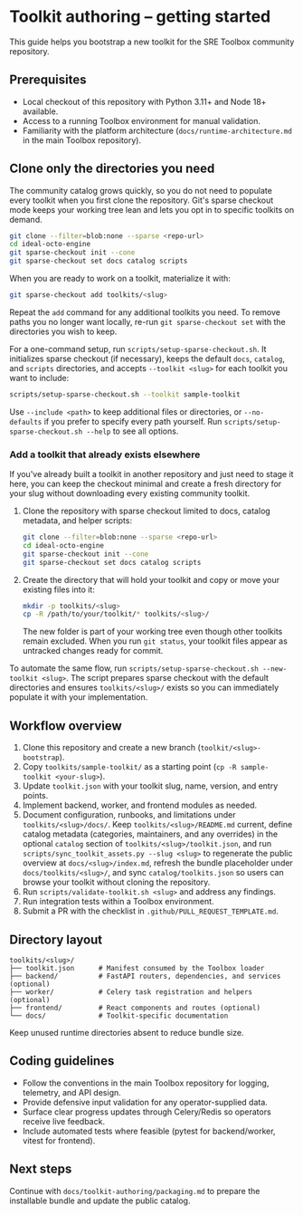 # Toolkit authoring – getting started

This guide helps you bootstrap a new toolkit for the SRE Toolbox community repository.

## Prerequisites

- Local checkout of this repository with Python 3.11+ and Node 18+ available.
- Access to a running Toolbox environment for manual validation.
- Familiarity with the platform architecture (`docs/runtime-architecture.md` in the main Toolbox repository).

## Clone only the directories you need

The community catalog grows quickly, so you do not need to populate every toolkit when you first clone the repository. Git's sparse checkout mode keeps your working tree lean and lets you opt in to specific toolkits on demand.

```bash
git clone --filter=blob:none --sparse <repo-url>
cd ideal-octo-engine
git sparse-checkout init --cone
git sparse-checkout set docs catalog scripts
```

When you are ready to work on a toolkit, materialize it with:

```bash
git sparse-checkout add toolkits/<slug>
```

Repeat the `add` command for any additional toolkits you need. To remove paths you no longer want locally, re-run `git sparse-checkout set` with the directories you wish to keep.

For a one-command setup, run `scripts/setup-sparse-checkout.sh`. It initializes sparse checkout (if necessary), keeps the default `docs`, `catalog`, and `scripts` directories, and accepts `--toolkit <slug>` for each toolkit you want to include:

```bash
scripts/setup-sparse-checkout.sh --toolkit sample-toolkit
```

Use `--include <path>` to keep additional files or directories, or `--no-defaults` if you prefer to specify every path yourself. Run `scripts/setup-sparse-checkout.sh --help` to see all options.

### Add a toolkit that already exists elsewhere

If you've already built a toolkit in another repository and just need to stage it here, you can keep the checkout minimal and create a fresh directory for your slug without downloading every existing community toolkit.

1. Clone the repository with sparse checkout limited to docs, catalog metadata, and helper scripts:

   ```bash
   git clone --filter=blob:none --sparse <repo-url>
   cd ideal-octo-engine
   git sparse-checkout init --cone
   git sparse-checkout set docs catalog scripts
   ```

2. Create the directory that will hold your toolkit and copy or move your existing files into it:

   ```bash
   mkdir -p toolkits/<slug>
   cp -R /path/to/your/toolkit/* toolkits/<slug>/
   ```

   The new folder is part of your working tree even though other toolkits remain excluded. When you run `git status`, your toolkit files appear as untracked changes ready for commit.

To automate the same flow, run `scripts/setup-sparse-checkout.sh --new-toolkit <slug>`. The script prepares sparse checkout with the default directories and ensures `toolkits/<slug>/` exists so you can immediately populate it with your implementation.

## Workflow overview

1. Clone this repository and create a new branch (`toolkit/<slug>-bootstrap`).
2. Copy `toolkits/sample-toolkit/` as a starting point (`cp -R sample-toolkit <your-slug>`).
3. Update `toolkit.json` with your toolkit slug, name, version, and entry points.
4. Implement backend, worker, and frontend modules as needed.
5. Document configuration, runbooks, and limitations under `toolkits/<slug>/docs/`. Keep `toolkits/<slug>/README.md` current, define catalog metadata (categories, maintainers, and any overrides) in the optional `catalog` section of `toolkits/<slug>/toolkit.json`, and run `scripts/sync_toolkit_assets.py --slug <slug>` to regenerate the public overview at `docs/<slug>/index.md`, refresh the bundle placeholder under `docs/toolkits/<slug>/`, and sync `catalog/toolkits.json` so users can browse your toolkit without cloning the repository.
6. Run `scripts/validate-toolkit.sh <slug>` and address any findings.
7. Run integration tests within a Toolbox environment.
8. Submit a PR with the checklist in `.github/PULL_REQUEST_TEMPLATE.md`.

## Directory layout

```
toolkits/<slug>/
├── toolkit.json      # Manifest consumed by the Toolbox loader
├── backend/          # FastAPI routers, dependencies, and services (optional)
├── worker/           # Celery task registration and helpers (optional)
├── frontend/         # React components and routes (optional)
└── docs/             # Toolkit-specific documentation
```

Keep unused runtime directories absent to reduce bundle size.

## Coding guidelines

- Follow the conventions in the main Toolbox repository for logging, telemetry, and API design.
- Provide defensive input validation for any operator-supplied data.
- Surface clear progress updates through Celery/Redis so operators receive live feedback.
- Include automated tests where feasible (pytest for backend/worker, vitest for frontend).

## Next steps

Continue with `docs/toolkit-authoring/packaging.md` to prepare the installable bundle and update the public catalog.
